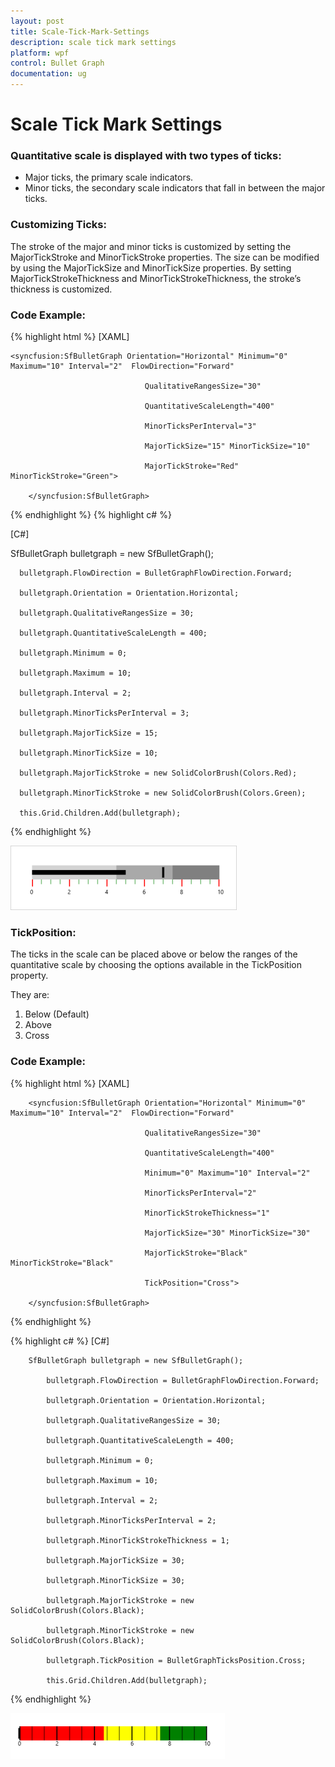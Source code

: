 ```yaml
---
layout: post
title: Scale-Tick-Mark-Settings
description: scale tick mark settings
platform: wpf
control: Bullet Graph 
documentation: ug
---
```


# Scale Tick Mark Settings

### Quantitative scale is displayed with two types of ticks: 

* Major ticks, the primary scale indicators.
* Minor ticks, the secondary scale indicators that fall in between the major ticks.



### Customizing Ticks:

The stroke of the major and minor ticks is customized by setting the MajorTickStroke and MinorTickStroke properties. The size can be modified by using the MajorTickSize and MinorTickSize properties. By setting MajorTickStrokeThickness and MinorTickStrokeThickness, the stroke’s thickness is customized.



### Code Example:
{% highlight html %}
[XAML]



    <syncfusion:SfBulletGraph Orientation="Horizontal" Minimum="0" Maximum="10" Interval="2"  FlowDirection="Forward"

                                  QualitativeRangesSize="30" 

                                  QuantitativeScaleLength="400"    

                                  MinorTicksPerInterval="3"

                                  MajorTickSize="15" MinorTickSize="10"

                                  MajorTickStroke="Red" MinorTickStroke="Green">

        </syncfusion:SfBulletGraph>



{% endhighlight  %}
{% highlight c# %}

[C#]

  SfBulletGraph bulletgraph = new SfBulletGraph();

      bulletgraph.FlowDirection = BulletGraphFlowDirection.Forward;

      bulletgraph.Orientation = Orientation.Horizontal;

      bulletgraph.QualitativeRangesSize = 30;

      bulletgraph.QuantitativeScaleLength = 400;

      bulletgraph.Minimum = 0;

      bulletgraph.Maximum = 10;

      bulletgraph.Interval = 2;

      bulletgraph.MinorTicksPerInterval = 3;

      bulletgraph.MajorTickSize = 15;

      bulletgraph.MinorTickSize = 10;

      bulletgraph.MajorTickStroke = new SolidColorBrush(Colors.Red);

      bulletgraph.MinorTickStroke = new SolidColorBrush(Colors.Green);

      this.Grid.Children.Add(bulletgraph);



{% endhighlight  %}

![C:/Users/Giftline/Desktop/New folder/7.jpg](Concept-and-Features_images/Concept-and-Features_img9.png)





### TickPosition:

The ticks in the scale can be placed above or below the ranges of the quantitative scale by choosing the options available in the TickPosition property. 

They are:

1. Below (Default)
1. Above
2. Cross

### Code Example:

{% highlight html %}
[XAML]

        <syncfusion:SfBulletGraph Orientation="Horizontal" Minimum="0" Maximum="10" Interval="2"  FlowDirection="Forward"

                                  QualitativeRangesSize="30" 

                                  QuantitativeScaleLength="400"

                                  Minimum="0" Maximum="10" Interval="2" 

                                  MinorTicksPerInterval="2"

                                  MinorTickStrokeThickness="1"

                                  MajorTickSize="30" MinorTickSize="30"

                                  MajorTickStroke="Black" MinorTickStroke="Black"                                  

                                  TickPosition="Cross">

        </syncfusion:SfBulletGraph>
{% endhighlight %}

{% highlight c# %}
[C#]



        SfBulletGraph bulletgraph = new SfBulletGraph();

            bulletgraph.FlowDirection = BulletGraphFlowDirection.Forward;

            bulletgraph.Orientation = Orientation.Horizontal;

            bulletgraph.QualitativeRangesSize = 30;

            bulletgraph.QuantitativeScaleLength = 400;

            bulletgraph.Minimum = 0;

            bulletgraph.Maximum = 10;

            bulletgraph.Interval = 2;

            bulletgraph.MinorTicksPerInterval = 2;

            bulletgraph.MinorTickStrokeThickness = 1;

            bulletgraph.MajorTickSize = 30;

            bulletgraph.MinorTickSize = 30;

            bulletgraph.MajorTickStroke = new SolidColorBrush(Colors.Black);

            bulletgraph.MinorTickStroke = new SolidColorBrush(Colors.Black);

            bulletgraph.TickPosition = BulletGraphTicksPosition.Cross; 

            this.Grid.Children.Add(bulletgraph);



{% endhighlight %}



![](Concept-and-Features_images/Concept-and-Features_img10.png)